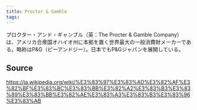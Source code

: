 ```yaml
---
title: Procter & Gamble
tags: 
---
```


プロクター・アンド・ギャンブル（英：The Procter & Gamble Company）は、アメリカ合衆国オハイオ州に本拠を置く世界最大の一般消費財メーカーである。略称はP&G（ピーアンドジー）。日本でもP&Gジャパンを展開している。

## Source
https://ja.wikipedia.org/wiki/%E3%83%97%E3%83%AD%E3%82%AF%E3%82%BF%E3%83%BC%E3%83%BB%E3%82%A2%E3%83%B3%E3%83%89%E3%83%BB%E3%82%AE%E3%83%A3%E3%83%B3%E3%83%96%E3%83%AB
